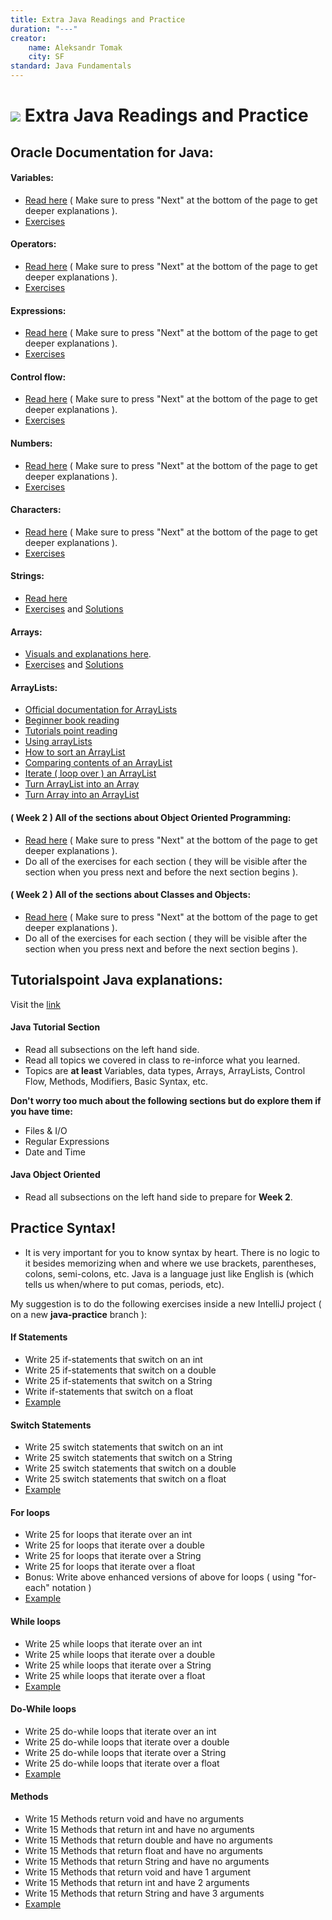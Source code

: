 ```yaml
---
title: Extra Java Readings and Practice
duration: "---"
creator:
    name: Aleksandr Tomak
    city: SF
standard: Java Fundamentals
---
```


# ![](https://ga-dash.s3.amazonaws.com/production/assets/logo-9f88ae6c9c3871690e33280fcf557f33.png) Extra Java Readings and Practice


## Oracle Documentation for Java:

#### Variables:
- [Read here](https://docs.oracle.com/javase/tutorial/java/nutsandbolts/variables.html) ( Make sure to press "Next" at the bottom of the page to get deeper explanations ).
- [Exercises](https://docs.oracle.com/javase/tutorial/java/nutsandbolts/QandE/questions_variables.html)

#### Operators:
- [Read here](https://docs.oracle.com/javase/tutorial/java/nutsandbolts/operators.html) ( Make sure to press "Next" at the bottom of the page to get deeper explanations ).
- [Exercises](https://docs.oracle.com/javase/tutorial/java/nutsandbolts/QandE/questions_operators.html)

#### Expressions:
- [Read here](https://docs.oracle.com/javase/tutorial/java/nutsandbolts/expressions.html) ( Make sure to press "Next" at the bottom of the page to get deeper explanations ).
- [Exercises](https://docs.oracle.com/javase/tutorial/java/nutsandbolts/QandE/questions_expressions.html)

#### Control flow:
- [Read here](https://docs.oracle.com/javase/tutorial/java/nutsandbolts/flow.html) ( Make sure to press "Next" at the bottom of the page to get deeper explanations ).
- [Exercises](https://docs.oracle.com/javase/tutorial/java/nutsandbolts/QandE/questions_flow.html)

#### Numbers:
- [Read here](https://docs.oracle.com/javase/tutorial/java/data/numbers.html) ( Make sure to press "Next" at the bottom of the page to get deeper explanations ).
- [Exercises](https://docs.oracle.com/javase/tutorial/java/data/QandE/numbers-questions.html)

#### Characters:
- [Read here](https://docs.oracle.com/javase/tutorial/java/data/characters.html) ( Make sure to press "Next" at the bottom of the page to get deeper explanations ).
- [Exercises](https://docs.oracle.com/javase/tutorial/java/data/QandE/characters-questions.html)

#### Strings:
- [Read here](https://www.cs.cmu.edu/~adamchik/15-121/lectures/Strings/strings.html)
- [Exercises](https://www.cs.cmu.edu/~adamchik/15-121/lectures/Strings/questions.html) and [Solutions](https://www.cs.cmu.edu/~adamchik/15-121/lectures/Strings/answers.html)

#### Arrays:
- [Visuals and explanations here](https://www.cs.cmu.edu/~adamchik/15-121/lectures/Arrays/arrays.html).
- [Exercises](https://www.cs.cmu.edu/~adamchik/15-121/lectures/Arrays/questions.html) and [Solutions](https://www.cs.cmu.edu/~adamchik/15-121/lectures/Arrays/answers.html)

#### ArrayLists:
- [Official documentation for ArrayLists](https://docs.oracle.com/javase/7/docs/api/java/util/ArrayList.html)
- [Beginner book reading](http://beginnersbook.com/2013/12/java-arraylist/)
- [Tutorials point reading](http://www.tutorialspoint.com/java/java_arraylist_class.htm)
- [Using arrayLists](https://examples.javacodegeeks.com/core-java/util/arraylist/arraylist-in-java-example-how-to-use-arraylist/)
- [How to sort an ArrayList](http://beginnersbook.com/2013/12/how-to-sort-arraylist-in-java/)
- [Comparing contents of an ArrayList](http://beginnersbook.com/2013/12/how-to-compare-two-arraylist-in-java/)
- [Iterate ( loop over ) an ArrayList](http://beginnersbook.com/2013/12/how-to-loop-arraylist-in-java/) 
- [Turn ArrayList into an Array](http://beginnersbook.com/2013/12/how-to-convert-arraylist-to-string-array-in-java/)
- [Turn Array into an ArrayList](http://beginnersbook.com/2013/12/how-to-convert-array-to-arraylist-in-java/)

#### ( Week 2 ) All of the sections about Object Oriented Programming:
- [Read here](https://docs.oracle.com/javase/tutorial/java/concepts/index.html) ( Make sure to press "Next" at the bottom of the page to get deeper explanations ).
- Do all of the exercises for each section ( they will be visible after the section when you press next and before the next section begins ).

#### ( Week 2 ) All of the sections about Classes and Objects:
- [Read here](https://docs.oracle.com/javase/tutorial/java/javaOO/index.html) ( Make sure to press "Next" at the bottom of the page to get deeper explanations ).
- Do all of the exercises for each section ( they will be visible after the section when you press next and before the next section begins ).


## Tutorialspoint Java explanations:
Visit the [link](http://www.tutorialspoint.com/java/index.htm) 

#### Java Tutorial Section
- Read all subsections on the left hand side. 
- Read all topics we covered in class to re-inforce what you learned. 
- Topics are **at least** Variables, data types, Arrays, ArrayLists, Control Flow, Methods, Modifiers, Basic Syntax, etc.

**Don't worry too much about the following sections but do explore them if you have time:**
- Files & I/O
- Regular Expressions
- Date and Time


#### Java Object Oriented
- Read all subsections on the left hand side to prepare for **Week 2**.


## Practice Syntax!
- It is very important for you to know syntax by heart. There is no logic to it besides memorizing when and where we use brackets, parentheses, colons, semi-colons, etc. Java is a language just like English is (which tells us when/where to put comas, periods, etc).

My suggestion is to do the following exercises inside a new IntelliJ project ( on a new **java-practice** branch ):

#### If Statements
- Write 25 if-statements that switch on an int
- Write 25 if-statements that switch on a double
- Write 25 if-statements that switch on a String
- Write if-statements that switch on a float
- [Example](switch-statement-examples/src/com/generalassembly/alex/ifStatements/IfStatements.java)

#### Switch Statements
- Write 25 switch statements that switch on an int
- Write 25 switch statements that switch on a String
- Write 25 switch statements that switch on a double
- Write 25 switch statements that switch on a float
- [Example](switch-statement-examples/src/com/generalassembly/alex/switchStatements/SwitchStatements.java)

#### For loops
- Write 25 for loops that iterate over an int
- Write 25 for loops that iterate over a double
- Write 25 for loops that iterate over a String
- Write 25 for loops that iterate over a float
- Bonus: Write above enhanced versions of above for loops ( using "for-each" notation )
- [Example](loops-examples/src/com/generalassembly/alex/Loops/ForLoops.java)

#### While loops
- Write 25 while loops that iterate over an int
- Write 25 while loops that iterate over a double
- Write 25 while loops that iterate over a String
- Write 25 while loops that iterate over a float
- [Example](loops-examples/src/com/generalassembly/alex/Loops/WhileLoops.java)

#### Do-While loops
- Write 25 do-while loops that iterate over an int
- Write 25 do-while loops that iterate over a double
- Write 25 do-while loops that iterate over a String
- Write 25 do-while loops that iterate over a float
- [Example](loops-examples/src/com/generalassembly/alex/Loops/DoWhileLoops.java)

#### Methods
- Write 15 Methods return void and have no arguments
- Write 15 Methods that return int and have no arguments
- Write 15 Methods that return double and have no arguments
- Write 15 Methods that return float and have no arguments
- Write 15 Methods that return String and have no arguments
- Write 15 Methods that return void and have 1 argument
- Write 15 Methods that return int and have 2 arguments
- Write 15 Methods that return String and have 3 arguments
- [Example](method-examples/src/com/generalassembly/alex/Main.java)
